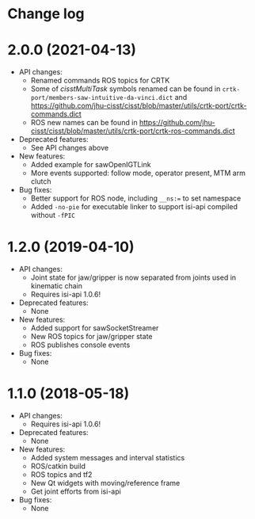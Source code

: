 Change log
==========

2.0.0 (2021-04-13)
==================

* API changes:
  * Renamed commands ROS topics for CRTK
  * Some of *cisstMultiTask* symbols renamed can be found in `crtk-port/members-saw-intuitive-da-vinci.dict` and https://github.com/jhu-cisst/cisst/blob/master/utils/crtk-port/crtk-commands.dict
  * ROS new names can be found in https://github.com/jhu-cisst/cisst/blob/master/utils/crtk-port/crtk-ros-commands.dict
* Deprecated features:
  * See API changes above
* New features:
  * Added example for sawOpenIGTLink
  * More events supported: follow mode, operator present, MTM arm clutch
* Bug fixes:
  * Better support for ROS node, including `__ns:=` to set namespace
  * Added `-no-pie` for executable linker to support isi-api compiled without `-fPIC`

1.2.0 (2019-04-10)
==================

* API changes:
  * Joint state for jaw/gripper is now separated from joints used in kinematic chain
  * Requires isi-api 1.0.6!
* Deprecated features:
  * None
* New features:
  * Added support for sawSocketStreamer
  * New ROS topics for jaw/gripper state
  * ROS publishes console events
* Bug fixes:
  * None

1.1.0 (2018-05-18)
==================

* API changes:
  * Requires isi-api 1.0.6!
* Deprecated features:
  * None
* New features:
  * Added system messages and interval statistics
  * ROS/catkin build
  * ROS topics and tf2
  * New Qt widgets with moving/reference frame
  * Get joint efforts from isi-api
* Bug fixes:
  * None
